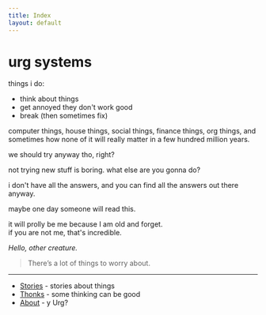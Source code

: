 ```yaml
---
title: Index
layout: default
---
```

# urg systems

things i do:
- think about things
- get annoyed they don't work good
- break (then sometimes fix)

computer things, house things, social things,
finance things, org things, and sometimes how
none of it will really matter in a few hundred million years.

we should try anyway tho, right?

not trying new stuff is boring. what else are you gonna do?

i don't have all the answers, and you can find all the 
answers out there anyway.

maybe one day someone will read this.

it will prolly be me because I am old and forget.  
if you are not me, that's incredible.

*Hello, other creature.*

> There’s a lot of things to worry about.  

---
- [Stories](/stories/) - stories about things
- [Thonks](/thonks/) - some thinking can be good
- [About](/about/) - y Urg?

